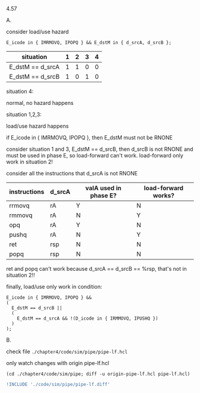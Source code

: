 4.57

A.

consider load/use hazard

    E_icode in { IMRMOVQ, IPOPQ } && E_dstM in { d_srcA, d_srcB };

|situation|1|2|3|4|
|-|-|-|-|-|
|E_dstM == d_srcA|1|1|0|0|
|E_dstM == d_srcB|1|0|1|0|

situation 4:

normal, no hazard happens

situation 1,2,3:

load/use hazard happens

if E_icode in { IMRMOVQ, IPOPQ }, then E_dstM must not be RNONE

consider situation 1 and 3, E_dstM == d_srcB, then d_srcB is not RNONE and must
be used in phase E, so load-forward can't work. load-forward only work in situation 2!

consider all the instructions that d_srcA is not RNONE

|instructions|d_srcA|valA used in phase E?|load-forward works?|
|-|-|-|-|
|rrmovq|rA|Y|N|
|rmmovq|rA|N|Y|
|opq|rA|Y|N|
|pushq|rA|N|Y|
|ret|rsp|N|N|
|popq|rsp|N|N|

ret and popq can't work because d_srcA == d_srcB == %rsp, that's not in
situation 2!!

finally, load/use only work in condition:

    E_icode in { IMRMOVQ, IPOPQ } &&
    (
      E_dstM == d_srcB ||
      (
        E_dstM == d_srcA && !(D_icode in { IRMMOVQ, IPUSHQ })
      )
    );

B.

check file `./chapter4/code/sim/pipe/pipe-lf.hcl`

only watch changes with origin pipe-lf.hcl

    (cd ./chapter4/code/sim/pipe; diff -u origin-pipe-lf.hcl pipe-lf.hcl)

```diff
!INCLUDE './code/sim/pipe/pipe-lf.diff'
```
